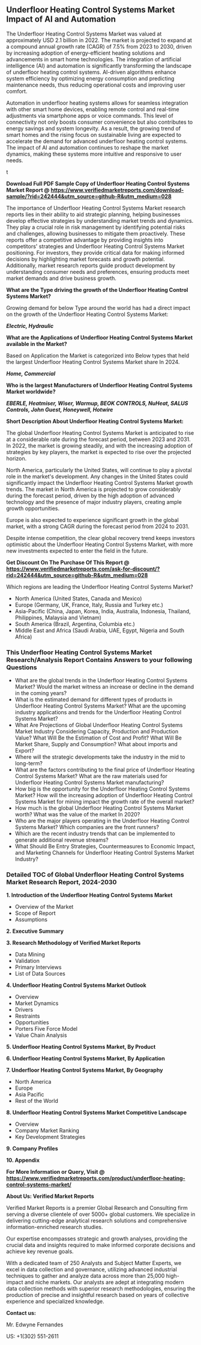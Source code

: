 <h2>Underfloor Heating Control Systems Market Impact of AI and Automation</h2><p>The Underfloor Heating Control Systems Market was valued at approximately USD 2.1 billion in 2022. The market is projected to expand at a compound annual growth rate (CAGR) of 7.5% from 2023 to 2030, driven by increasing adoption of energy-efficient heating solutions and advancements in smart home technologies. The integration of artificial intelligence (AI) and automation is significantly transforming the landscape of underfloor heating control systems. AI-driven algorithms enhance system efficiency by optimizing energy consumption and predicting maintenance needs, thus reducing operational costs and improving user comfort.</p><p>Automation in underfloor heating systems allows for seamless integration with other smart home devices, enabling remote control and real-time adjustments via smartphone apps or voice commands. This level of connectivity not only boosts consumer convenience but also contributes to energy savings and system longevity. As a result, the growing trend of smart homes and the rising focus on sustainable living are expected to accelerate the demand for advanced underfloor heating control systems. The impact of AI and automation continues to reshape the market dynamics, making these systems more intuitive and responsive to user needs.</p>t</p><p id="" class=""><strong>Download Full PDF Sample Copy of Underfloor Heating Control Systems Market Report @ <a href="https://www.verifiedmarketreports.com/download-sample/?rid=242444&utm_source=github-R&utm_medium=028" target="_blank">https://www.verifiedmarketreports.com/download-sample/?rid=242444&utm_source=github-R&utm_medium=028</a></strong></p><p>The importance of&nbsp;Underfloor Heating Control Systems Market research reports lies in their ability to aid strategic planning, helping businesses develop effective strategies by understanding market trends and dynamics. They play a crucial role in risk management by identifying potential risks and challenges, allowing businesses to mitigate them proactively. These reports offer a competitive advantage by providing insights into competitors' strategies and Underfloor Heating Control Systems Market positioning. For investors, they provide critical data for making informed decisions by highlighting market forecasts and growth potential. Additionally, market research reports guide product development by understanding consumer needs and preferences, ensuring products meet market demands and drive business growth.</p><p><strong>What are the&nbsp;Type driving the growth of the Underfloor Heating Control Systems Market?</strong></p><p id="" class="">Growing demand for below Type around the world has had a direct impact on the growth of the Underfloor Heating Control Systems Market:</p><em><strong>Electric, Hydraulic</strong></em></p><strong>What are the&nbsp;Applications&nbsp;of Underfloor Heating Control Systems Market available in the Market?</strong></p><p id="" class="">Based on Application the Market is categorized into Below types that held the largest Underfloor Heating Control Systems Market share In 2024.</p><em><strong>Home, Commercial</strong></em></p><strong>Who is the largest Manufacturers of Underfloor Heating Control Systems Market worldwide?</strong></p><p><em><strong>EBERLE, Heatmiser, Wiser, Warmup, BEOK CONTROLS, NuHeat, SALUS Controls, John Guest, Honeywell, Hotwire</strong></em></p><p id="" class=""><strong>Short Description About Underfloor Heating Control Systems Market:</strong></p><p>The global Underfloor Heating Control Systems Market is anticipated to rise at a considerable rate during the forecast period, between 2023 and 2031. In 2022, the market is growing steadily, and with the increasing adoption of strategies by key players, the market is expected to rise over the projected horizon.</p><p>North America, particularly the United States, will continue to play a pivotal role in the market's development. Any changes in the United States could significantly impact the Underfloor Heating Control Systems Market growth trends. The market in North America is projected to grow considerably during the forecast period, driven by the high adoption of advanced technology and the presence of major industry players, creating ample growth opportunities.</p><p>Europe is also expected to experience significant growth in the global market, with a strong CAGR during the forecast period from 2024 to 2031.</p><p>Despite intense competition, the clear global recovery trend keeps investors optimistic about the Underfloor Heating Control Systems Market, with more new investments expected to enter the field in the future.</p><p id="" class=""><strong>Get Discount On The Purchase Of This Report @ <a href="https://www.verifiedmarketreports.com/ask-for-discount/?rid=242444&utm_source=github-R&utm_medium=028" target="_blank">https://www.verifiedmarketreports.com/ask-for-discount/?rid=242444&utm_source=github-R&utm_medium=028</a></strong></p>Which regions are leading the Underfloor Heating Control Systems Market?</p><ul><li>North America (United States, Canada and Mexico)</li><li>Europe (Germany, UK, France, Italy, Russia and Turkey etc.)</li><li>Asia-Pacific (China, Japan, Korea, India, Australia, Indonesia, Thailand, Philippines, Malaysia and Vietnam)</li><li>South America (Brazil, Argentina, Columbia etc.)</li><li>Middle East and Africa (Saudi Arabia, UAE, Egypt, Nigeria and South Africa)</li></ul><h3 id="" class="">This Underfloor Heating Control Systems Market Research/Analysis Report Contains Answers to your following Questions</h3><ul><li>What are the global trends in the Underfloor Heating Control Systems Market? Would the market witness an increase or decline in the demand in the coming years?</li><li>What is the estimated demand for different types of products in Underfloor Heating Control Systems Market? What are the upcoming industry applications and trends for the Underfloor Heating Control Systems Market?</li><li>What Are Projections of Global Underfloor Heating Control Systems Market Industry Considering Capacity, Production and Production Value? What Will Be the Estimation of Cost and Profit? What Will Be Market Share, Supply and Consumption? What about imports and Export?</li><li>Where will the strategic developments take the industry in the mid to long-term?</li><li>What are the factors contributing to the final price of Underfloor Heating Control Systems Market? What are the raw materials used for Underfloor Heating Control Systems Market manufacturing?</li><li>How big is the opportunity for the Underfloor Heating Control Systems Market? How will the increasing adoption of Underfloor Heating Control Systems Market for mining impact the growth rate of the overall market?</li><li>How much is the global Underfloor Heating Control Systems Market worth? What was the value of the market In 2020?</li><li>Who are the major players operating in the Underfloor Heating Control Systems Market? Which companies are the front runners?</li><li>Which are the recent industry trends that can be implemented to generate additional revenue streams?</li><li>What Should Be Entry Strategies, Countermeasures to Economic Impact, and Marketing Channels for Underfloor Heating Control Systems Market Industry?</li></ul><h3 id="" class="">Detailed TOC of Global Underfloor Heating Control Systems Market Research Report, 2024-2030</h3><p id="" class=""><strong>1. Introduction of the Underfloor Heating Control Systems Market</strong></p><ul><li>Overview of the Market</li><li>Scope of Report</li><li>Assumptions</li></ul><p id="" class=""><strong>2. Executive Summary</strong></p><p id="" class=""><strong>3. Research Methodology of Verified Market Reports</strong></p><ul><li>Data Mining</li><li>Validation</li><li>Primary Interviews</li><li>List of Data Sources</li></ul><p id="" class=""><strong>4. Underfloor Heating Control Systems Market Outlook</strong></p><ul><li>Overview</li><li>Market Dynamics</li><li>Drivers</li><li>Restraints</li><li>Opportunities</li><li>Porters Five Force Model</li><li>Value Chain Analysis</li></ul><p id="" class=""><strong>5. Underfloor Heating Control Systems Market, By Product</strong></p><p id="" class=""><strong>6. Underfloor Heating Control Systems Market, By Application</strong></p><p id="" class=""><strong>7. Underfloor Heating Control Systems Market, By Geography</strong></p><ul><li>North America</li><li>Europe</li><li>Asia Pacific</li><li>Rest of the World</li></ul><p id="" class=""><strong>8. Underfloor Heating Control Systems Market Competitive Landscape</strong></p><ul><li>Overview</li><li>Company Market Ranking</li><li>Key Development Strategies</li></ul><p id="" class=""><strong>9. Company Profiles</strong></p><p id="" class=""><strong>10. Appendix</strong></p><p id="" class=""><strong>For More Information or Query, Visit @ <a href="https://www.verifiedmarketreports.com/product/underfloor-heating-control-systems-market/" target="_blank">https://www.verifiedmarketreports.com/product/underfloor-heating-control-systems-market/</a></strong></p><p id="" class=""><strong>About Us: Verified Market Reports</strong></p><p id="" class="">Verified Market Reports is a premier Global Research and Consulting firm serving a diverse clientele of over 5000+ global customers. We specialize in delivering cutting-edge analytical research solutions and comprehensive information-enriched research studies.</p><p id="" class="">Our expertise encompasses strategic and growth analyses, providing the crucial data and insights required to make informed corporate decisions and achieve key revenue goals.</p><p id="" class="">With a dedicated team of 250 Analysts and Subject Matter Experts, we excel in data collection and governance, utilizing advanced industrial techniques to gather and analyze data across more than 25,000 high-impact and niche markets. Our analysts are adept at integrating modern data collection methods with superior research methodologies, ensuring the production of precise and insightful research based on years of collective experience and specialized knowledge.</p><p id="" class=""><strong>Contact us:</strong></p><p id="" class="">Mr. Edwyne Fernandes</p><p id="" class="">US: +1(302) 551-2611</p>